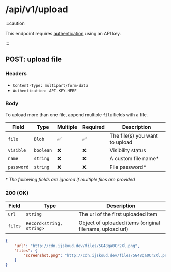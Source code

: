 # /api/v1/upload

:::caution

This endpoint requires [authentication](/docs/api/intro#authentication) using an API key.

:::

## POST: upload file

### Headers

-   `Content-Type: multipart/form-data`
-   `Authentication: API-KEY-HERE`

### Body

To upload more than one file, append multiple `file` fields with a file.

| Field      | Type      | Multiple | Required | Description                    |
| ---------- | --------- | -------- | -------- | ------------------------------ |
| `file`     | `Blob`    | ✅       | ✅       | The file(s) you want to upload |
| `visible`  | `boolean` | ❌       | ❌       | Visibility status              |
| `name`     | `string`  | ❌       | ❌       | A custom file name\*           |
| `password` | `string`  | ❌       | ❌       | File password\*                |

_\* The following fields are ignored if multiple files are provided_

### 200 (OK)

| Field   | Type                     | Description                                              |
| ------- | ------------------------ | -------------------------------------------------------- |
| `url`   | `string`                 | The url of the first uploaded item                       |
| `files` | `Record<string, string>` | Object of uploaded items (original filename, upload url) |

```json
{
	"url": "http://cdn.ijskoud.dev/files/5G48qa0Cr2Xl.png",
	"files": {
		"screenshot.png": "http://cdn.ijskoud.dev/files/5G48qa0Cr2Xl.png"
	}
}
```
